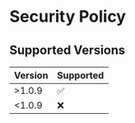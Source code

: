 # Security Policy

## Supported Versions

| Version | Supported          |
| ------- | ------------------ |
| >1.0.9  | :white_check_mark: |
| <1.0.9   | :x:                |

